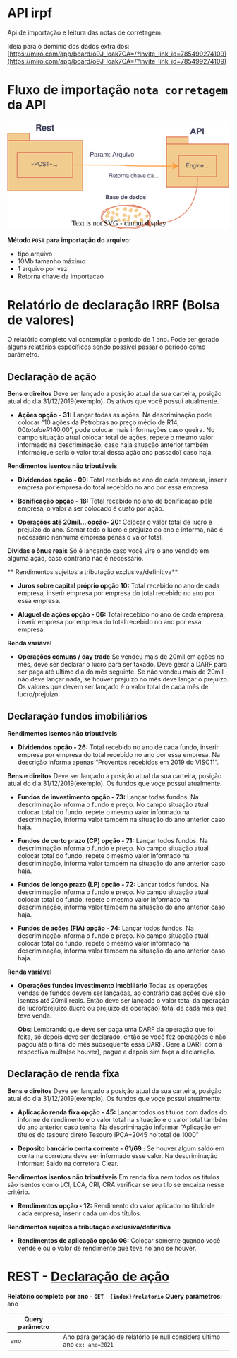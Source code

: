# API irpf
Api de importação e leitura das notas de corretagem.

Ideia para o domínio dos dados extraídos: [https://miro.com/app/board/o9J_loak7CA=/?invite_link_id=785499274109](https://miro.com/app/board/o9J_loak7CA=/?invite_link_id=785499274109)

# Fluxo de importação `nota corretagem` da API


![Fluxo](/docs/fluxo-importacao.svg)

**Método `POST` para importação do arquivo:**
 - tipo arquivo
 - 10Mb tamanho máximo
 - 1 arquivo por vez
 - Retorna chave da importacao

# Relatório de declaração IRRF (Bolsa de valores)
O relatório completo vai contemplar o período de 1 ano. Pode ser gerado alguns relatórios específicos sendo possível passar o período como parâmetro.

## Declaração de ação

**Bens e direitos** 
Deve ser lançado a posição atual da sua carteira, posição atual do dia 31/12/2019(exemplo). Os ativos que você possui atualmente.

- **Ações opção - 31:** Lançar todas as ações. Na descriminação pode colocar “10 ações da Petrobras ao preço médio de R$14,00 total de R$140,00”, pode colocar mais informações caso queira. No campo situação atual colocar total de ações, repete o mesmo valor informado na descriminação, caso haja situação anterior também informa(que seria o valor total dessa ação ano passado) caso haja.

**Rendimentos isentos não tributáveis**
-   **Dividendos opção - 09:** Total recebido no ano de cada empresa, inserir empresa por empresa do total recebido no ano por essa empresa.
    
-   **Bonificação opção - 18:** Total recebido no ano de bonificação pela empresa, o valor a ser colocado é custo por ação.
    
-   **Operações até 20mil… opção- 20:** Colocar o valor total de lucro e prejuízo do ano. Somar todo o lucro e prejuízo do ano e informa, não é necessário nenhuma empresa penas o valor total. 

**Dividas e ônus reais** 
Só é lançando caso você vire o ano vendido em alguma ação, caso contrario não é necessário.

** Rendimentos sujeitos a tributação exclusiva/definitiva**

-   **Juros sobre capital próprio opção 10:** Total recebido no ano de cada empresa, inserir empresa por empresa do total recebido no ano por essa empresa.
    
-   **Aluguel de ações opção - 06:** Total recebido no ano de cada empresa, inserir empresa por empresa do total recebido no ano por essa empresa.

**Renda variável**
- **Operações comuns / day trade**
Se vendeu mais de 20mil em ações no mês, deve ser declarar o lucro para ser taxado. Deve gerar a DARF para ser paga até ultimo dia do mês seguinte.
Se não vendeu mais de 20mil não deve lançar nada, se houver prejuízo no mês deve lançar o prejuízo.
Os valores que devem ser lançado é o valor total de cada mês de lucro/prejuízo.

## Declaração fundos imobiliários
**Rendimentos isentos não tributáveis**
 -   **Dividendos opção - 26:** Total recebido no ano de cada fundo, inserir empresa por empresa do total recebido no ano por essa empresa. Na descrição informa apenas “Proventos recebidos em 2019 do VISC11”.

**Bens e direitos** 
Deve ser lançado a posição atual da sua carteira, posição atual do dia 31/12/2019(exemplo). Os fundos que voçe possui atualmente.

 -   **Fundos de investimento opção - 73:** Lançar todas fundos. Na descriminação informa o fundo e preço. No campo situação atual colocar total do fundo, repete o mesmo valor informado na descriminação, informa valor também na situação do ano anterior caso haja.
    
 -   **Fundos de curto prazo (CP) opção - 71:** Lançar todos fundos. Na descriminação informa o fundo e preço. No campo situação atual colocar total do fundo, repete o mesmo valor informado na descriminação, informa valor também na situação do ano anterior caso haja.
    
 -   **Fundos de longo prazo (LP) opção - 72:** Lançar todos fundos. Na descriminação informa o fundo e preço. No campo situação atual colocar total do fundo, repete o mesmo valor informado na descriminação, informa valor também na situação do ano anterior caso haja.
    
 -   **Fundos de ações (FIA) opção - 74:**  Lançar todos fundos. Na descriminação informa o fundo e preço. No campo situação atual colocar total do fundo, repete o mesmo valor informado na descriminação, informa valor também na situação do ano anterior caso haja.

**Renda variável**

 - **Operações fundos investimento imobiliário**  Todas as operações vendas de fundos devem ser lançadas, ao contrário das ações que são
   isentas até 20mil reais. Então deve ser lançado o valor total da
   operação de lucro/prejuízo (lucro ou prejuízo da operação) total de
   cada mês que teve venda.
   
   **Obs**: Lembrando que deve ser paga uma DARF da operação que foi feita, só depois deve ser declarado, então se você fez operações e
   não pagou até o final do mês subsequente essa DARF. Gere a DARF com a
   respectiva multa(se houver), pague e depois sim faça a declaração.

## Declaração de renda fixa
**Bens e direitos** 
Deve ser lançado a posição atual da sua carteira, posição atual do dia 31/12/2019(exemplo). Os fundos que voçe possui atualmente.

-   **Aplicação renda fixa opção - 45:** Lançar todos os títulos com dados do informe de rendimento e o valor total na situação e o valor total também do ano anterior caso tenha. Na descriminação informar “Aplicação em títulos do tesouro direto Tesouro IPCA+2045 no total de 1000"
    
-   **Deposito bancário conta corrente - 61/69 :** Se houver algum saldo em conta na corretora deve ser informado esse valor.
Na descriminação informar: Saldo na corretora Clear.

  

**Rendimentos isentos não tributáveis**
 Em renda fixa nem todos os títulos são isentos como  LCI, LCA, CRI, CRA verificar se seu tilo se encaixa nesse critério.

-   **Rendimentos opção - 12:** Rendimento do valor aplicado no titulo de cada empresa, inserir cada um dos títulos.

**Rendimentos sujeitos a tributação exclusiva/definitiva**

-   **Rendimentos de aplicação opção 06:** Colocar somente quando você vende e ou o valor de rendimento que teve no ano se houver.



# REST - [Declaração de ação](#declaração-de-ação)

**Relatório completo por ano - `GET	 {index}/relatorio`**
**Query parâmetros:** ano

| Query parâmetro |  |
|--|--|
| ano | Ano para geração de relatório se null considera último ano `ex: ano=2021` |
